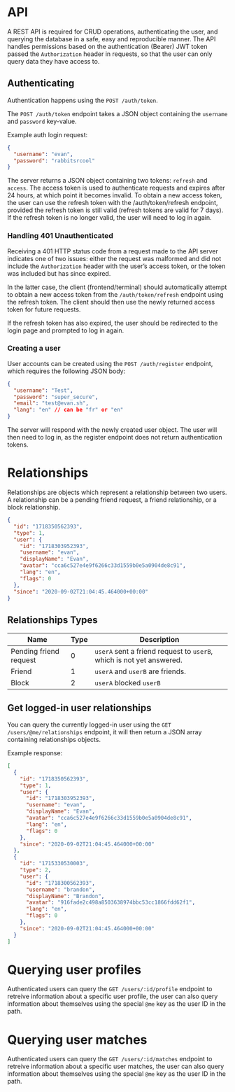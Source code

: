 # API

A REST API is required for CRUD operations, authenticating the user, and querying the database in a safe, easy and reproducible manner. The API handles permissions based on the authentication (Bearer) JWT token passed the `Authorization` header in requests, so that the user can only query data they have access to.

## Authenticating

Authentication happens using the `POST /auth/token`.

The `POST /auth/token` endpoint takes a JSON object containing the `username` and `password` key-value.

Example auth login request:

```json
{
  "username": "evan",
  "password": "rabbitsrcool"
}
```

The server returns a JSON object containing two tokens: `refresh` and `access`. The access token is used to authenticate requests and expires after 24 hours, at which point it becomes invalid. To obtain a new access token, the user can use the refresh token with the /auth/token/refresh endpoint, provided the refresh token is still valid (refresh tokens are valid for 7 days). If the refresh token is no longer valid, the user will need to log in again.

### Handling 401 Unauthenticated

Receiving a 401 HTTP status code from a request made to the API server indicates one of two issues: either the request was malformed and did not include the `Authorization` header with the user’s access token, or the token was included but has since expired.

In the latter case, the client (frontend/terminal) should automatically attempt to obtain a new access token from the `/auth/token/refresh` endpoint using the refresh token. The client should then use the newly returned access token for future requests.

If the refresh token has also expired, the user should be redirected to the login page and prompted to log in again.

### Creating a user

User accounts can be created using the `POST /auth/register` endpoint, which requires the following JSON body:

```json
{
  "username": "Test",
  "password": "super_secure",
  "email": "test@evan.sh",
  "lang": "en" // can be "fr" or "en"
}
```

The server will respond with the newly created user object. The user will then need to log in, as the register endpoint does not return authentication tokens.

# Relationships

Relationships are objects which represent a relationship between two users. A relationship can be a pending friend request, a friend relationship, or a block relationship.

```json
{
  "id": "1718350562393",
  "type": 1,
  "user": {
    "id": "1718303952393",
    "username": "evan",
    "displayName": "Evan",
    "avatar": "cca6c527e4e9f6266c33d1559b0e5a0904de8c91",
    "lang": "en",
    "flags": 0
  },
  "since": "2020-09-02T21:04:45.464000+00:00"
}
```

## Relationships Types

| Name                   | Type | Description                                                          |
|------------------------|------|----------------------------------------------------------------------|
| Pending friend request | 0    | `userA` sent a friend request to `userB`, which is not yet answered. |
| Friend                 | 1    | `userA` and `userB` are friends.                                     |
| Block                  | 2    | `userA` blocked `userB`                                              |

## Get logged-in user relationships

You can query the currently logged-in user using the `GET /users/@me/relationships` endpoint, it will then return a JSON array containing relationships objects.

Example response:
```json
[
  {
    "id": "1718350562393",
    "type": 1,
    "user": {
      "id": "1718303952393",
      "username": "evan",
      "displayName": "Evan",
      "avatar": "cca6c527e4e9f6266c33d1559b0e5a0904de8c91",
      "lang": "en",
      "flags": 0
    },
    "since": "2020-09-02T21:04:45.464000+00:00"
  },
  {
    "id": "1715330530003",
    "type": 2,
    "user": {
      "id": "1718300562393",
      "username": "brandon",
      "displayName": "Brandon",
      "avatar": "916fade2c498a8503638974bbc53cc1866fdd62f1",
      "lang": "en",
      "flags": 0
    },
    "since": "2020-09-02T21:04:45.464000+00:00"
  }
]
```

# Querying user profiles

Authenticated users can query the `GET /users/:id/profile` endpoint to retreive information about a specific user profile, the user can also query information about themselves using the special `@me` key as the user ID in the path.

# Querying user matches

Authenticated users can query the `GET /users/:id/matches` endpoint to retreive information about a specific user matches, the user can also query information about themselves using the special `@me` key as the user ID in the path.
